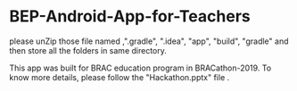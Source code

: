 # BEP-Android-App-for-Teachers
please unZip those file named ,".gradle", ".idea", "app", "build", "gradle"
and then store all the folders in same directory.

This app was built for BRAC education program in BRACathon-2019. To know more details, please follow the "Hackathon.pptx" file .
